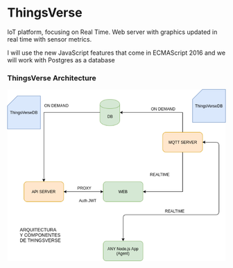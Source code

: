 # ThingsVerse

IoT platform, focusing on Real Time.
Web server with graphics updated in real time with sensor metrics.

I will use the new JavaScript features that come in ECMAScript 2016 and we will work with Postgres as a database

### ThingsVerse Architecture
![ThingsVerse architecture](thingsverse.png)
